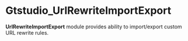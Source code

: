 # Gtstudio_UrlRewriteImportExport

**UrlRewriteImportExport** module provides ability to import/export custom URL rewrite rules.
